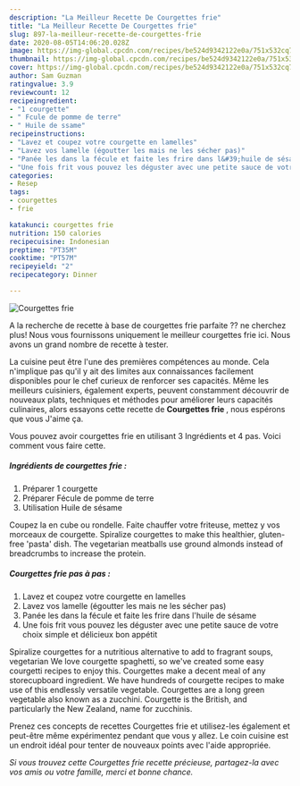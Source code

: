 ```yaml
---
description: "La Meilleur Recette De Courgettes frie"
title: "La Meilleur Recette De Courgettes frie"
slug: 897-la-meilleur-recette-de-courgettes-frie
date: 2020-08-05T14:06:20.028Z
image: https://img-global.cpcdn.com/recipes/be524d9342122e0a/751x532cq70/courgettes-frie-photo-principale-de-la-recette.jpg
thumbnail: https://img-global.cpcdn.com/recipes/be524d9342122e0a/751x532cq70/courgettes-frie-photo-principale-de-la-recette.jpg
cover: https://img-global.cpcdn.com/recipes/be524d9342122e0a/751x532cq70/courgettes-frie-photo-principale-de-la-recette.jpg
author: Sam Guzman
ratingvalue: 3.9
reviewcount: 12
recipeingredient:
- "1 courgette"
- " Fcule de pomme de terre"
- " Huile de ssame"
recipeinstructions:
- "Lavez et coupez votre courgette en lamelles"
- "Lavez vos lamelle (égoutter les mais ne les sécher pas)"
- "Panée les dans la fécule et faite les frire dans l&#39;huile de sésame"
- "Une fois frit vous pouvez les déguster avec une petite sauce de votre choix simple et délicieux bon appétit"
categories:
- Resep
tags:
- courgettes
- frie

katakunci: courgettes frie 
nutrition: 150 calories
recipecuisine: Indonesian
preptime: "PT35M"
cooktime: "PT57M"
recipeyield: "2"
recipecategory: Dinner

---
```



![Courgettes frie](https://img-global.cpcdn.com/recipes/be524d9342122e0a/751x532cq70/courgettes-frie-photo-principale-de-la-recette.jpg)

A la recherche de recette à base de courgettes frie parfaite ?? ne cherchez plus! Nous vous fournissons uniquement le meilleur courgettes frie ici. Nous avons un grand nombre de recette à tester.

La cuisine peut être l'une des premières compétences au monde. Cela n'implique pas qu'il y ait des limites aux connaissances facilement disponibles pour le chef curieux de renforcer ses capacités. Même les meilleurs cuisiniers, également experts, peuvent constamment découvrir de nouveaux plats, techniques et méthodes pour améliorer leurs capacités culinaires, alors essayons cette recette de <strong> Courgettes frie </strong>, nous espérons que vous J'aime ça.

<!--inarticleads1-->

Vous pouvez avoir courgettes frie en utilisant 3 Ingrédients et 4 pas. Voici comment vous faire cette.

##### Ingrédients de courgettes frie :

1. Préparer 1 courgette
1. Préparer  Fécule de pomme de terre
1. Utilisation  Huile de sésame


Coupez la en cube ou rondelle. Faite chauffer votre friteuse, mettez y vos morceaux de courgette. Spiralize courgettes to make this healthier, gluten-free &#39;pasta&#39; dish. The vegetarian meatballs use ground almonds instead of breadcrumbs to increase the protein. 

<!--inarticleads2-->

##### Courgettes frie pas à pas :

1. Lavez et coupez votre courgette en lamelles
1. Lavez vos lamelle (égoutter les mais ne les sécher pas)
1. Panée les dans la fécule et faite les frire dans l&#39;huile de sésame
1. Une fois frit vous pouvez les déguster avec une petite sauce de votre choix simple et délicieux bon appétit


Spiralize courgettes for a nutritious alternative to add to fragrant soups, vegetarian We love courgette spaghetti, so we&#39;ve created some easy courgetti recipes to enjoy this. Courgettes make a decent meal of any storecupboard ingredient. We have hundreds of courgette recipes to make use of this endlessly versatile vegetable. Courgettes are a long green vegetable also known as a zucchini. Courgette is the British, and particularly the New Zealand, name for zucchinis. 

<!--inarticleads1-->

<p>
Prenez ces concepts de recettes Courgettes frie et utilisez-les également et peut-être même expérimentez pendant que vous y allez. Le coin cuisine est un endroit idéal pour tenter de nouveaux points avec l'aide appropriée.
</p>

<p>
<i>Si vous trouvez cette Courgettes frie recette précieuse, partagez-la avec vos amis ou votre famille, merci et bonne chance.</i>
</p>
